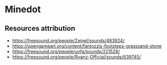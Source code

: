 # Minedot

## Resources attribution
- https://freesound.org/people/Zeinel/sounds/483924/
- https://opengameart.org/content/fantozzis-footsteps-grasssand-stone
- https://freesound.org/people/unfa/sounds/221528/
- https://freesound.org/people/Ryanz-Official/sounds/639745/
